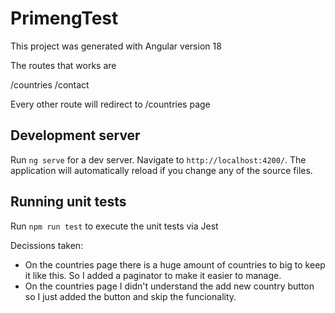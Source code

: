 # PrimengTest

This project was generated with Angular version 18

The routes that works are

/countries
/contact

Every other route will redirect to /countries page

## Development server

Run `ng serve` for a dev server. Navigate to `http://localhost:4200/`. The application will automatically reload if you change any of the source files.

## Running unit tests

Run `npm run test` to execute the unit tests via Jest

Decissions taken:

- On the countries page there is a huge amount of countries to big to keep it like this. So I added a paginator to make it easier to manage.
- On the countries page I didn't understand the add new country button so I just added the button and skip the funcionality.
